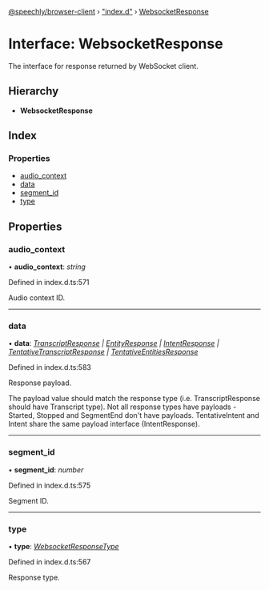 [@speechly/browser-client](../README.md) › ["index.d"](../modules/_index_d_.md) › [WebsocketResponse](_index_d_.websocketresponse.md)

# Interface: WebsocketResponse

The interface for response returned by WebSocket client.

## Hierarchy

* **WebsocketResponse**

## Index

### Properties

* [audio_context](_index_d_.websocketresponse.md#audio_context)
* [data](_index_d_.websocketresponse.md#data)
* [segment_id](_index_d_.websocketresponse.md#segment_id)
* [type](_index_d_.websocketresponse.md#type)

## Properties

###  audio_context

• **audio_context**: *string*

Defined in index.d.ts:571

Audio context ID.

___

###  data

• **data**: *[TranscriptResponse](_index_d_.transcriptresponse.md) | [EntityResponse](_index_d_.entityresponse.md) | [IntentResponse](_index_d_.intentresponse.md) | [TentativeTranscriptResponse](_index_d_.tentativetranscriptresponse.md) | [TentativeEntitiesResponse](_index_d_.tentativeentitiesresponse.md)*

Defined in index.d.ts:583

Response payload.

The payload value should match the response type (i.e. TranscriptResponse should have Transcript type).
Not all response types have payloads - Started, Stopped and SegmentEnd don't have payloads.
TentativeIntent and Intent share the same payload interface (IntentResponse).

___

###  segment_id

• **segment_id**: *number*

Defined in index.d.ts:575

Segment ID.

___

###  type

• **type**: *[WebsocketResponseType](../enums/_index_d_.websocketresponsetype.md)*

Defined in index.d.ts:567

Response type.
